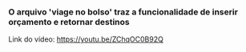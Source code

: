 ### O arquivo 'viage no bolso' traz a funcionalidade de inserir orçamento e retornar destinos 
Link do vídeo: https://youtu.be/ZChqOC0B92Q
